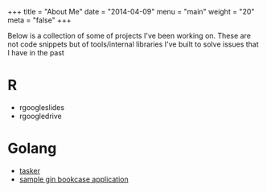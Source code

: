 +++
title = "About Me"
date = "2014-04-09"
menu = "main"
weight = "20"
meta = "false"
+++

Below is a collection of some of projects I've been working on. These are not code snippets but of tools/internal libraries I've built to solve issues that I have in the past

# R

- rgoogleslides
- rgoogledrive

# Golang

- [tasker](https://github.com/hairizuanbinnoorazman/tasker)
- [sample gin bookcase application](https://github.com/hairizuanbinnoorazman/golang-web-gin-book-store)

